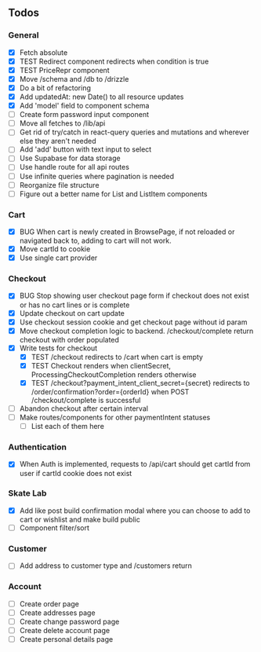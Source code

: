 ## Todos

### General

-   [x] Fetch absolute
-   [x] TEST Redirect component redirects when condition is true
-   [x] TEST PriceRepr component
-   [x] Move /schema and /db to /drizzle
-   [x] Do a bit of refactoring
-   [x] Add updatedAt: new Date() to all resource updates
-   [x] Add 'model' field to component schema
-   [ ] Create form password input component
-   [ ] Move all fetches to /lib/api
-   [ ] Get rid of try/catch in react-query queries and mutations and wherever else they aren't needed
-   [ ] Add 'add' button with text input to select
-   [ ] Use Supabase for data storage
-   [ ] Use handle route for all api routes
-   [ ] Use infinite queries where pagination is needed
-   [ ] Reorganize file structure
-   [ ] Figure out a better name for List and ListItem components

### Cart

-   [x] BUG When cart is newly created in BrowsePage, if not reloaded or navigated back to, adding to cart will not work.
-   [x] Move cartId to cookie
-   [x] Use single cart provider

### Checkout

-   [x] BUG Stop showing user checkout page form if checkout does not exist or has no cart lines or is complete
-   [x] Update checkout on cart update
-   [x] Use checkout session cookie and get checkout page without id param
-   [x] Move checkout completion logic to backend. /checkout/complete return checkout with order populated
-   [x] Write tests for checkout
    -   [x] TEST /checkout redirects to /cart when cart is empty
    -   [x] TEST Checkout renders when clientSecret, ProcessingCheckoutCompletion renders otherwise
    -   [x] TEST /checkout?payment_intent_client_secret={secret} redirects to /order/confirmation?order={orderId} when POST /checkout/complete is successful
-   [ ] Abandon checkout after certain interval
-   [ ] Make routes/components for other paymentIntent statuses
    -   [ ] List each of them here

### Authentication

-   [x] When Auth is implemented, requests to /api/cart should get cartId from user if cartId cookie does not exist

### Skate Lab

-   [x] Add like post build confirmation modal where you can choose to add to cart or wishlist and make build public
-   [ ] Component filter/sort

### Customer

-   [ ] Add address to customer type and /customers return

### Account

-   [ ] Create order page
-   [ ] Create addresses page
-   [ ] Create change password page
-   [ ] Create delete account page
-   [ ] Create personal details page
